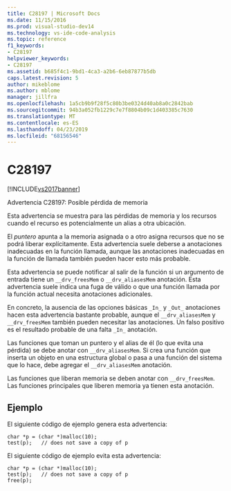 ```yaml
---
title: C28197 | Microsoft Docs
ms.date: 11/15/2016
ms.prod: visual-studio-dev14
ms.technology: vs-ide-code-analysis
ms.topic: reference
f1_keywords:
- C28197
helpviewer_keywords:
- C28197
ms.assetid: b685f4c1-9bd1-4ca3-a2b6-6eb87877b5db
caps.latest.revision: 5
author: mikeblome
ms.author: mblome
manager: jillfra
ms.openlocfilehash: 1a5cb9b9f28f5c80b3be0324d40ab8a0c2842bab
ms.sourcegitcommit: 94b3a052fb1229c7e7f8804b09c1d403385c7630
ms.translationtype: MT
ms.contentlocale: es-ES
ms.lasthandoff: 04/23/2019
ms.locfileid: "68156546"
---
```

# <a name="c28197"></a>C28197
[!INCLUDE[vs2017banner](../includes/vs2017banner.md)]

Advertencia C28197: Posible pérdida de memoria  
  
 Esta advertencia se muestra para las pérdidas de memoria y los recursos cuando el recurso es potencialmente un alias a otra ubicación.  
  
 El *puntero* apunta a la memoria asignada o a otro asigna recursos que no se podrá liberar explícitamente. Esta advertencia suele deberse a anotaciones inadecuadas en la función llamada, aunque las anotaciones inadecuadas en la función de llamada también pueden hacer esto más probable.  
  
 Esta advertencia se puede notificar al salir de la función si un argumento de entrada tiene un `__drv_freesMem` o `__drv_aliasesMem` anotación. Esta advertencia suele indica una fuga de válido o que una función llamada por la función actual necesita anotaciones adicionales.  
  
 En concreto, la ausencia de las opciones básicas `_In_` y `_Out_` anotaciones hacen esta advertencia bastante probable, aunque el `__drv_aliasesMem` y `__drv_freesMem` también pueden necesitar las anotaciones. Un falso positivo es el resultado probable de una falta `_In_` anotación.  
  
 Las funciones que toman un puntero y el alias de él (lo que evita una pérdida) se debe anotar con `__drv_aliasesMem`. Si crea una función que inserta un objeto en una estructura global o pasa a una función del sistema que lo hace, debe agregar el `__drv_aliasesMem` anotación.  
  
 Las funciones que liberan memoria se deben anotar con `__drv_freesMem`. Las funciones principales que liberen memoria ya tienen esta anotación.  
  
## <a name="example"></a>Ejemplo  
 El siguiente código de ejemplo genera esta advertencia:  
  
```  
char *p = (char *)malloc(10);  
test(p);   // does not save a copy of p  
```  
  
 El siguiente código de ejemplo evita esta advertencia:  
  
```  
char *p = (char *)malloc(10);  
test(p);   // does not save a copy of p  
free(p);  
```
